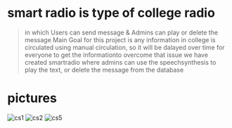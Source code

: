 # smart radio is type of college radio 
> in which Users can send message & Admins can play or delete the message
> Main Goal for this project is any information in college is circulated using manual circulation, 
> so it will be dalayed over time for everyone to get the informationto overcome that issue we have created smartradio
> where admins can use the speechsynthesis to play the text, or delete the message from the database
# pictures
![cs1](https://user-images.githubusercontent.com/62329524/107241369-d6328700-6a22-11eb-8a20-c67a96228dd8.png)
![cs2](https://user-images.githubusercontent.com/62329524/107241412-de8ac200-6a22-11eb-8bca-327b34f69054.png)
![cs5](https://user-images.githubusercontent.com/62329524/107241435-e2b6df80-6a22-11eb-9123-0dd64e21e157.png)
